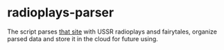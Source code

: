 # radioplays-parser
The script parses [that site](http://audio.arjlover.net/audio/) with USSR radioplays ansd fairytales, organize parsed data and store it in the cloud for future using.
